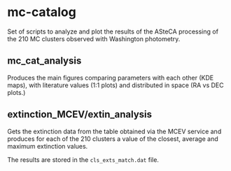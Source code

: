 # mc-catalog

Set of scripts to analyze and plot the results of the ASteCA processing of the
210 MC clusters observed with Washington photometry.


## mc_cat_analysis

Produces the main figures comparing parameters with each other (KDE maps), 
with literature values (1:1 plots) and distributed in space (RA vs DEC plots.)


## extinction_MCEV/extin_analysis

Gets the extinction data from the table obtained via the MCEV service and
produces for each of the 210 clusters a value of the closest, average and
maximum extinction values.

The results are stored in the `cls_exts_match.dat` file.